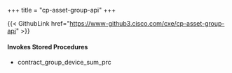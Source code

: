 +++
title = "cp-asset-group-api"
+++

{{< GithubLink href="https://www-github3.cisco.com/cxe/cp-asset-group-api" >}}

#### Invokes Stored Procedures
- contract_group_device_sum_prc

